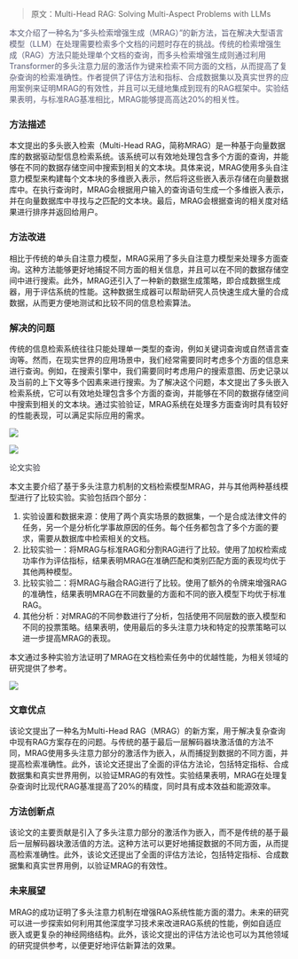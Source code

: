 > 原文：Multi-Head RAG: Solving Multi-Aspect Problems with LLMs
>

<font style="color:rgb(88, 90, 115);">本文介绍了一种名为“多头检索增强生成（MRAG）”的新方法，旨在解决大型语言模型（LLM）在处理需要检索多个文档的问题时存在的挑战。传统的检索增强生成（RAG）方法只能处理单个文档的查询，而多头检索增强生成则通过利用Transformer的多头注意力层的激活作为键来检索不同方面的文档，从而提高了复杂查询的检索准确性。作者提供了评估方法和指标、合成数据集以及真实世界的应用案例来证明MRAG的有效性，并且可以无缝地集成到现有的RAG框架中。实验结果表明，与标准RAG基准相比，MRAG能够提高高达20%的相关性。</font>

### 方法描述
本文提出的多头嵌入检索（Multi-Head RAG，简称MRAG）是一种基于向量数据库的数据驱动型信息检索系统。该系统可以有效地处理包含多个方面的查询，并能够在不同的数据存储空间中搜索到相关的文本块。具体来说，MRAG使用多头自注意力模型来构建每个文本块的多维嵌入表示，然后将这些嵌入表示存储在向量数据库中。在执行查询时，MRAG会根据用户输入的查询语句生成一个多维嵌入表示，并在向量数据库中寻找与之匹配的文本块。最后，MRAG会根据查询的相关度对结果进行排序并返回给用户。

### 方法改进
相比于传统的单头自注意力模型，MRAG采用了多头自注意力模型来处理多方面查询。这种方法能够更好地捕捉不同方面的相关信息，并且可以在不同的数据存储空间中进行搜索。此外，MRAG还引入了一种新的数据生成策略，即合成数据生成器，用于评估系统的性能。这种数据生成器可以帮助研究人员快速生成大量的合成数据，从而更方便地测试和比较不同的信息检索算法。

### 解决的问题
传统的信息检索系统往往只能处理单一类型的查询，例如关键词查询或自然语言查询等。然而，在现实世界的应用场景中，我们经常需要同时考虑多个方面的信息来进行查询。例如，在搜索引擎中，我们需要同时考虑用户的搜索意图、历史记录以及当前的上下文等多个因素来进行搜索。为了解决这个问题，本文提出了多头嵌入检索系统，它可以有效地处理包含多个方面的查询，并能够在不同的数据存储空间中搜索到相关的文本块。通过实验验证，MRAG系统在处理多方面查询时具有较好的性能表现，可以满足实际应用的需求。

![](https://cdn.nlark.com/yuque/0/2024/png/406504/1718592590891-1ac77b11-a4d7-426d-a2e0-f1432e7a9ac5.png)

![](https://cdn.nlark.com/yuque/0/2024/png/406504/1718592590901-a7a1e35e-d35e-430b-bfaa-208e0ab552c7.png)

<font style="color:rgb(44, 44, 54);">论文实验</font>

本文主要介绍了基于多头注意力机制的文档检索模型MRAG，并与其他两种基线模型进行了比较实验。实验包括四个部分：

1. 实验设置和数据来源：使用了两个真实场景的数据集，一个是合成法律文件的任务，另一个是分析化学事故原因的任务。每个任务都包含了多个方面的要求，需要从数据库中检索相关的文档。
2. 比较实验一：将MRAG与标准RAG和分割RAG进行了比较。使用了加权检索成功率作为评估指标，结果表明MRAG在准确匹配和类别匹配方面的表现均优于其他两种模型。
3. 比较实验二：将MRAG与融合RAG进行了比较。使用了额外的令牌来增强RAG的准确性，结果表明MRAG在不同数量的方面和不同的嵌入模型下均优于标准RAG。
4. 其他分析：对MRAG的不同参数进行了分析，包括使用不同层数的嵌入模型和不同的投票策略。结果表明，使用最后的多头注意力块和特定的投票策略可以进一步提高MRAG的表现。

本文通过多种实验方法证明了MRAG在文档检索任务中的优越性能，为相关领域的研究提供了参考。

![](https://cdn.nlark.com/yuque/0/2024/png/406504/1718592599280-12778ab0-70b0-40b9-a4d9-0d717184a334.png)

### 文章优点
该论文提出了一种名为Multi-Head RAG（MRAG）的新方案，用于解决复杂查询中现有RAG方案存在的问题。与传统的基于最后一层解码器块激活值的方法不同，MRAG使用多头注意力部分的激活作为嵌入，从而捕捉到数据的不同方面，并提高检索准确性。此外，该论文还提出了全面的评估方法论，包括特定指标、合成数据集和真实世界用例，以验证MRAG的有效性。实验结果表明，MRAG在处理复杂查询时比现代RAG基准提高了20%的精度，同时具有成本效益和能源效率。

### 方法创新点
该论文的主要贡献是引入了多头注意力部分的激活作为嵌入，而不是传统的基于最后一层解码器块激活值的方法。这种方法可以更好地捕捉数据的不同方面，从而提高检索准确性。此外，该论文还提出了全面的评估方法论，包括特定指标、合成数据集和真实世界用例，以验证MRAG的有效性。

### 未来展望
MRAG的成功证明了多头注意力机制在增强RAG系统性能方面的潜力。未来的研究可以进一步探索如何利用其他深度学习技术来改进RAG系统的性能，例如自适应嵌入或更复杂的神经网络结构。此外，该论文提出的评估方法论也可以为其他领域的研究提供参考，以便更好地评估新算法的效果。

